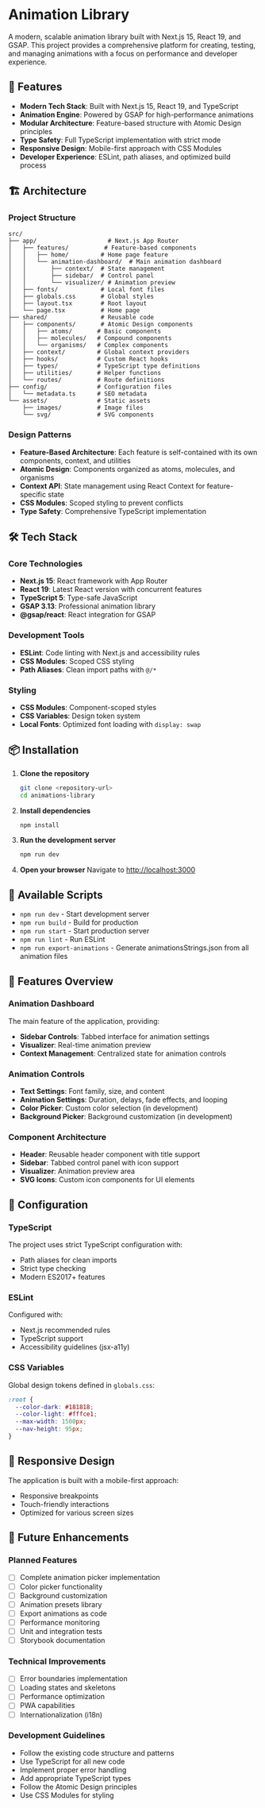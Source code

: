 # Animation Library

A modern, scalable animation library built with Next.js 15, React 19, and GSAP. This project provides a comprehensive platform for creating, testing, and managing animations with a focus on performance and developer experience.

## 🚀 Features

- **Modern Tech Stack**: Built with Next.js 15, React 19, and TypeScript
- **Animation Engine**: Powered by GSAP for high-performance animations
- **Modular Architecture**: Feature-based structure with Atomic Design principles
- **Type Safety**: Full TypeScript implementation with strict mode
- **Responsive Design**: Mobile-first approach with CSS Modules
- **Developer Experience**: ESLint, path aliases, and optimized build process

## 🏗️ Architecture

### Project Structure

```
src/
├── app/                    # Next.js App Router
│   ├── features/          # Feature-based components
│   │   ├── home/         # Home page feature
│   │   └── animation-dashboard/  # Main animation dashboard
│   │       ├── context/  # State management
│   │       ├── sidebar/  # Control panel
│   │       └── visualizer/ # Animation preview
│   ├── fonts/            # Local font files
│   ├── globals.css       # Global styles
│   ├── layout.tsx        # Root layout
│   └── page.tsx          # Home page
├── shared/               # Reusable code
│   ├── components/       # Atomic Design components
│   │   ├── atoms/       # Basic components
│   │   ├── molecules/   # Compound components
│   │   └── organisms/   # Complex components
│   ├── context/         # Global context providers
│   ├── hooks/           # Custom React hooks
│   ├── types/           # TypeScript type definitions
│   ├── utilities/       # Helper functions
│   └── routes/          # Route definitions
├── config/              # Configuration files
│   └── metadata.ts      # SEO metadata
└── assets/              # Static assets
    ├── images/          # Image files
    └── svg/             # SVG components
```

### Design Patterns

- **Feature-Based Architecture**: Each feature is self-contained with its own components, context, and utilities
- **Atomic Design**: Components organized as atoms, molecules, and organisms
- **Context API**: State management using React Context for feature-specific state
- **CSS Modules**: Scoped styling to prevent conflicts
- **Type Safety**: Comprehensive TypeScript implementation

## 🛠️ Tech Stack

### Core Technologies

- **Next.js 15**: React framework with App Router
- **React 19**: Latest React version with concurrent features
- **TypeScript 5**: Type-safe JavaScript
- **GSAP 3.13**: Professional animation library
- **@gsap/react**: React integration for GSAP

### Development Tools

- **ESLint**: Code linting with Next.js and accessibility rules
- **CSS Modules**: Scoped CSS styling
- **Path Aliases**: Clean import paths with `@/*`

### Styling

- **CSS Modules**: Component-scoped styles
- **CSS Variables**: Design token system
- **Local Fonts**: Optimized font loading with `display: swap`

## 📦 Installation

1. **Clone the repository**

   ```bash
   git clone <repository-url>
   cd animations-library
   ```

2. **Install dependencies**

   ```bash
   npm install
   ```

3. **Run the development server**

   ```bash
   npm run dev
   ```

4. **Open your browser**
   Navigate to [http://localhost:3000](http://localhost:3000)

## 🚀 Available Scripts

- `npm run dev` - Start development server
- `npm run build` - Build for production
- `npm run start` - Start production server
- `npm run lint` - Run ESLint
- `npm run export-animations` - Generate animationsStrings.json from all animation files

## 🎨 Features Overview

### Animation Dashboard

The main feature of the application, providing:

- **Sidebar Controls**: Tabbed interface for animation settings
- **Visualizer**: Real-time animation preview
- **Context Management**: Centralized state for animation controls

### Animation Controls

- **Text Settings**: Font family, size, and content
- **Animation Settings**: Duration, delays, fade effects, and looping
- **Color Picker**: Custom color selection (in development)
- **Background Picker**: Background customization (in development)

### Component Architecture

- **Header**: Reusable header component with title support
- **Sidebar**: Tabbed control panel with icon support
- **Visualizer**: Animation preview area
- **SVG Icons**: Custom icon components for UI elements

## 🔧 Configuration

### TypeScript

The project uses strict TypeScript configuration with:

- Path aliases for clean imports
- Strict type checking
- Modern ES2017+ features

### ESLint

Configured with:

- Next.js recommended rules
- TypeScript support
- Accessibility guidelines (jsx-a11y)

### CSS Variables

Global design tokens defined in `globals.css`:

```css
:root {
  --color-dark: #181818;
  --color-light: #fffce1;
  --max-width: 1500px;
  --nav-height: 95px;
}
```

## 📱 Responsive Design

The application is built with a mobile-first approach:

- Responsive breakpoints
- Touch-friendly interactions
- Optimized for various screen sizes

## 🔮 Future Enhancements

### Planned Features

- [ ] Complete animation picker implementation
- [ ] Color picker functionality
- [ ] Background customization
- [ ] Animation presets library
- [ ] Export animations as code
- [ ] Performance monitoring
- [ ] Unit and integration tests
- [ ] Storybook documentation

### Technical Improvements

- [ ] Error boundaries implementation
- [ ] Loading states and skeletons
- [ ] Performance optimization
- [ ] PWA capabilities
- [ ] Internationalization (i18n)

### Development Guidelines

- Follow the existing code structure and patterns
- Use TypeScript for all new code
- Implement proper error handling
- Add appropriate TypeScript types
- Follow the Atomic Design principles
- Use CSS Modules for styling
